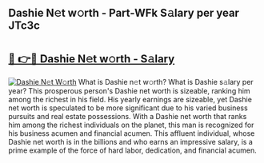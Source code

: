 ## Dashie N𝚎t w𝚘rth - Part-WFk S𝚊lary per year JTc3c

# <h2><a href="http://gc50ljr.nevu.top/?p=Dashie">🔗 👉🔴 Dashie N𝚎t w𝚘rth - S𝚊lary</a></h2>

[![Dashie N𝚎t W𝚘rth](https://i.imgur.com/Oavwk0R.jpeg)](http://gc50ljr.nevu.top/?p=Dashie)
What is Dashie n𝚎t w𝚘rth? What is Dashie s𝚊lary per year?
This prosperous person's Dashie net worth is sizeable, ranking him among the richest in his field. His yearly earnings are sizeable, yet Dashie net worth is speculated to be more significant due to his varied business pursuits and real estate possessions. With a Dashie net worth that ranks him among the richest individuals on the planet, this man is recognized for his business acumen and financial acumen. This affluent individual, whose Dashie net worth is in the billions and who earns an impressive salary, is a prime example of the force of hard labor, dedication, and financial acumen.
